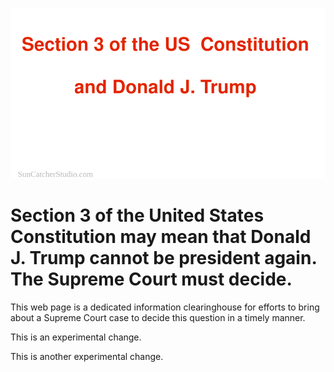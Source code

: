 ![Single-Page Markdown Website](media/section3.svg)

# Section 3 of the United States Constitution may mean that Donald J. Trump cannot be president again. The Supreme Court must decide.

This web page is a dedicated information clearinghouse for efforts to bring about a Supreme Court case to decide this question in a timely manner.

This is an experimental change.

This is another experimental change. 